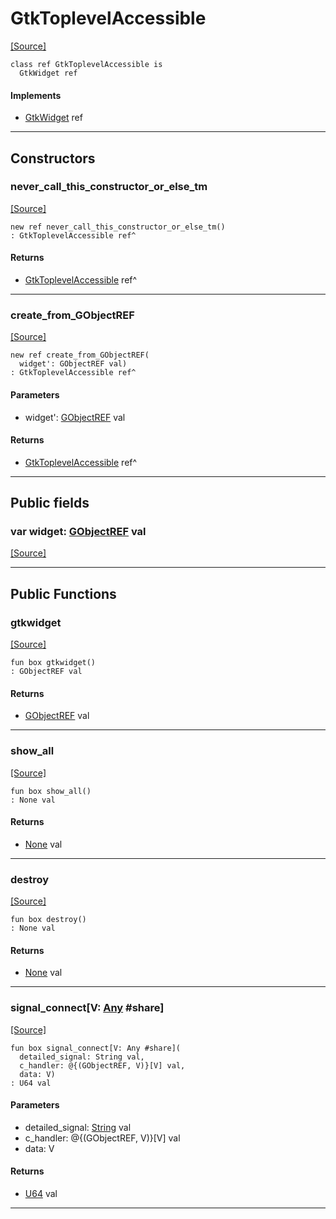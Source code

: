 # GtkToplevelAccessible
<span class="source-link">[[Source]](src/gtk3/GtkToplevelAccessible.md#L6)</span>
```pony
class ref GtkToplevelAccessible is
  GtkWidget ref
```

#### Implements

* [GtkWidget](gtk3-GtkWidget.md) ref

---

## Constructors

### never_call_this_constructor_or_else_tm
<span class="source-link">[[Source]](src/gtk3/GtkToplevelAccessible.md#L10)</span>


```pony
new ref never_call_this_constructor_or_else_tm()
: GtkToplevelAccessible ref^
```

#### Returns

* [GtkToplevelAccessible](gtk3-GtkToplevelAccessible.md) ref^

---

### create_from_GObjectREF
<span class="source-link">[[Source]](src/gtk3/GtkToplevelAccessible.md#L13)</span>


```pony
new ref create_from_GObjectREF(
  widget': GObjectREF val)
: GtkToplevelAccessible ref^
```
#### Parameters

*   widget': [GObjectREF](gtk3-..-gobject-GObjectREF.md) val

#### Returns

* [GtkToplevelAccessible](gtk3-GtkToplevelAccessible.md) ref^

---

## Public fields

### var widget: [GObjectREF](gtk3-..-gobject-GObjectREF.md) val
<span class="source-link">[[Source]](src/gtk3/GtkToplevelAccessible.md#L7)</span>



---

## Public Functions

### gtkwidget
<span class="source-link">[[Source]](src/gtk3/GtkToplevelAccessible.md#L9)</span>


```pony
fun box gtkwidget()
: GObjectREF val
```

#### Returns

* [GObjectREF](gtk3-..-gobject-GObjectREF.md) val

---

### show_all
<span class="source-link">[[Source]](src/gtk3/GtkWidget.md#L4)</span>


```pony
fun box show_all()
: None val
```

#### Returns

* [None](builtin-None.md) val

---

### destroy
<span class="source-link">[[Source]](src/gtk3/GtkWidget.md#L10)</span>


```pony
fun box destroy()
: None val
```

#### Returns

* [None](builtin-None.md) val

---

### signal_connect\[V: [Any](builtin-Any.md) #share\]
<span class="source-link">[[Source]](src/gtk3/GtkWidget.md#L13)</span>


```pony
fun box signal_connect[V: Any #share](
  detailed_signal: String val,
  c_handler: @{(GObjectREF, V)}[V] val,
  data: V)
: U64 val
```
#### Parameters

*   detailed_signal: [String](builtin-String.md) val
*   c_handler: @{(GObjectREF, V)}[V] val
*   data: V

#### Returns

* [U64](builtin-U64.md) val

---

